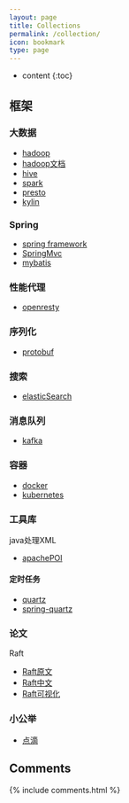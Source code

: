 ```yaml
---
layout: page
title: Collections
permalink: /collection/
icon: bookmark
type: page
---
```


* content
{:toc}

## 框架

### 大数据

* [hadoop](http://hadoop.apache.org/)
* [hadoop文档](http://hadoop.apache.org/docs/current/)
* [hive](http://hive.apache.org)
* [spark](https://spark.apache.org/)
* [presto](https://prestodb.io/)
* [kylin](http://kylin.apache.org/cn/)

### Spring

* [spring framework](https://docs.spring.io/spring/docs/5.0.0.RC2/spring-framework-reference/)
* [SpringMvc](https://docs.spring.io/spring/docs/5.0.0.RC2/spring-framework-reference/web.html#spring-web)
* [mybatis](http://www.mybatis.org/mybatis-3/zh/getting-started.html)

### 性能代理

* [openresty](http://openresty.org/cn/)

### 序列化

* [protobuf](https://developers.google.com/protocol-buffers/)

### 搜索

* [elasticSearch](https://www.elastic.co/guide/cn/elasticsearch/guide/current/index.html)

### 消息队列

* [kafka](https://kafka.apache.org/)

### 容器

* [docker](https://docs.docker.com/)
* [kubernetes](https://kubernetes.io/docs/home/#)

### 工具库

java处理XML

* [apachePOI](http://www.yiibai.com/apache_poi/)

#### 定时任务

* [quartz](http://www.quartz-scheduler.org/documentation/quartz-2.2.x/quick-start.html)
* [spring-quartz](https://docs.spring.io/spring/docs/current/spring-framework-reference/integration.html#scheduling-quartz)

### 论文

Raft

* [Raft原文](http://link.zhihu.com/?target=https%3A//pdos.csail.mit.edu/6.824/papers/raft-extended.pdf)
* [Raft中文](http://link.zhihu.com/?target=https%3A//github.com/maemual/raft-zh_cn/blob/master/raft-zh_cn.md)
* [Raft可视化](http://thesecretlivesofdata.com/raft/)

### 小公举

* [点滴](http://45.63.64.223:4000/)

## Comments

{% include comments.html %}




